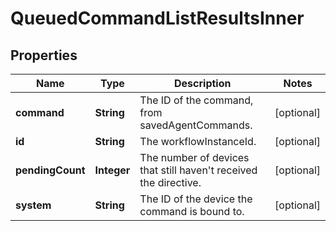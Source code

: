 

# QueuedCommandListResultsInner


## Properties

| Name | Type | Description | Notes |
|------------ | ------------- | ------------- | -------------|
|**command** | **String** | The ID of the command, from savedAgentCommands. |  [optional] |
|**id** | **String** | The workflowInstanceId. |  [optional] |
|**pendingCount** | **Integer** | The number of devices that still haven&#39;t received the directive. |  [optional] |
|**system** | **String** | The ID of the device the command is bound to. |  [optional] |



